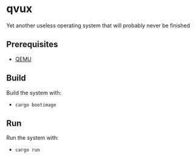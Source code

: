 # qvux
Yet another useless operating system that will probably never be finished

## Prerequisites
- [QEMU](https://www.qemu.org/)

## Build
Build the system with:
- `cargo bootimage`

## Run
Run the system with:
- `cargo run`
